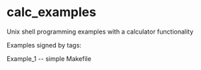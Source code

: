 calc_examples
=============

Unix shell programming examples with a calculator functionality

Examples signed by tags:

Example_1 -- simple Makefile
